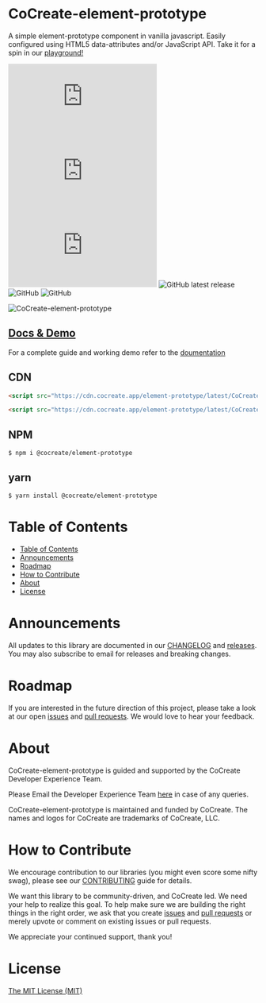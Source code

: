 # CoCreate-element-prototype

A simple element-prototype component in vanilla javascript. Easily configured using HTML5 data-attributes and/or JavaScript API. Take it for a spin in our [playground!](https://cocreate.app/docs/element-prototype)

![min file size in bytes](https://img.badgesize.io/https://cdn.cocreate.app/element-prototype/latest/CoCreate-element-prototype.min.js?style=flat-square&label=minified&color=orange)
![gzip file size in bytes](https://img.badgesize.io/https://cdn.cocreate.app/element-prototype/latest/CoCreate-element-prototype.min.js?compression=gzip&style=flat-square&label=gzip&color=yellow)
![brotlifile size in bytes](https://img.badgesize.io/https://cdn.cocreate.app/element-prototype/latest/CoCreate-element-prototype.min.js?compression=brotli&style=flat-square&label=brotli)
![GitHub latest release](https://img.shields.io/github/v/release/CoCreate-app/CoCreate-element-prototype?style=flat-square)
![GitHub](https://img.shields.io/github/license/CoCreate-app/CoCreate-element-prototype?style=flat-square)
![GitHub](https://img.shields.io/static/v1?style=flat-square&label=&message=Hiring&color=blueviolet)


![CoCreate-element-prototype](https://cdn.cocreate.app/docs/CoCreate-element-prototype.gif)

## [Docs & Demo](https://cocreate.app/docs/element-prototype)

For a complete guide and working demo refer to the [doumentation](https://cocreate.app/docs/element-prototype)

## CDN

```html
<script src="https://cdn.cocreate.app/element-prototype/latest/CoCreate-element-prototype.min.js"></script>
```

```html
<script src="https://cdn.cocreate.app/element-prototype/latest/CoCreate-element-prototype.min.css"></script>
```

## NPM

```shell
$ npm i @cocreate/element-prototype
```

## yarn

```shell
$ yarn install @cocreate/element-prototype
```

# Table of Contents

- [Table of Contents](#table-of-contents)
- [Announcements](#announcements)
- [Roadmap](#roadmap)
- [How to Contribute](#how-to-contribute)
- [About](#about)
- [License](#license)

<a name="announcements"></a>

# Announcements

All updates to this library are documented in our [CHANGELOG](https://github.com/CoCreate-app/CoCreate-element-prototype/blob/master/CHANGELOG.md) and [releases](https://github.com/CoCreate-app/CoCreate-element-prototype/releases). You may also subscribe to email for releases and breaking changes.

<a name="roadmap"></a>

# Roadmap

If you are interested in the future direction of this project, please take a look at our open [issues](https://github.com/CoCreate-app/CoCreate-element-prototype/issues) and [pull requests](https://github.com/CoCreate-app/CoCreate-element-prototype/pulls). We would love to hear your feedback.

<a name="about"></a>

# About

CoCreate-element-prototype is guided and supported by the CoCreate Developer Experience Team.

Please Email the Developer Experience Team [here](mailto:develop@cocreate.app) in case of any queries.

CoCreate-element-prototype is maintained and funded by CoCreate. The names and logos for CoCreate are trademarks of CoCreate, LLC.

<a name="contribute"></a>

# How to Contribute

We encourage contribution to our libraries (you might even score some nifty swag), please see our [CONTRIBUTING](https://github.com/CoCreate-app/CoCreate-element-prototype/blob/master/CONTRIBUTING.md) guide for details.

We want this library to be community-driven, and CoCreate led. We need your help to realize this goal. To help make sure we are building the right things in the right order, we ask that you create [issues](https://github.com/CoCreate-app/CoCreate-element-prototype/issues) and [pull requests](https://github.com/CoCreate-app/CoCreate-element-prototype/pulls) or merely upvote or comment on existing issues or pull requests.

We appreciate your continued support, thank you!

# License

[The MIT License (MIT)](https://github.com/CoCreate-app/CoCreate-element-prototype/blob/master/LICENSE)
